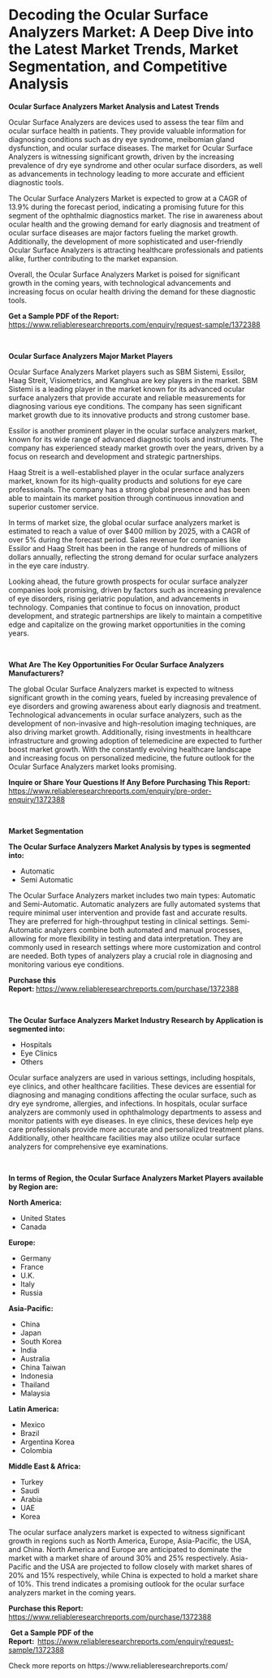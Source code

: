 <p><h1>Decoding the Ocular Surface Analyzers Market: A Deep Dive into the Latest Market Trends, Market Segmentation, and Competitive Analysis</h1></p><p><strong>Ocular Surface Analyzers Market Analysis and Latest Trends</strong></p>
<p><p>Ocular Surface Analyzers are devices used to assess the tear film and ocular surface health in patients. They provide valuable information for diagnosing conditions such as dry eye syndrome, meibomian gland dysfunction, and ocular surface diseases. The market for Ocular Surface Analyzers is witnessing significant growth, driven by the increasing prevalence of dry eye syndrome and other ocular surface disorders, as well as advancements in technology leading to more accurate and efficient diagnostic tools.</p><p>The Ocular Surface Analyzers Market is expected to grow at a CAGR of 13.9% during the forecast period, indicating a promising future for this segment of the ophthalmic diagnostics market. The rise in awareness about ocular health and the growing demand for early diagnosis and treatment of ocular surface diseases are major factors fueling the market growth. Additionally, the development of more sophisticated and user-friendly Ocular Surface Analyzers is attracting healthcare professionals and patients alike, further contributing to the market expansion.</p><p>Overall, the Ocular Surface Analyzers Market is poised for significant growth in the coming years, with technological advancements and increasing focus on ocular health driving the demand for these diagnostic tools.</p></p>
<p><strong>Get a Sample PDF of the Report:&nbsp;</strong> <a href="https://www.reliableresearchreports.com/enquiry/request-sample/1372388">https://www.reliableresearchreports.com/enquiry/request-sample/1372388</a></p>
<p>&nbsp;</p>
<p><strong>Ocular Surface Analyzers Major Market Players</strong></p>
<p><p>Ocular Surface Analyzers Market players such as SBM Sistemi, Essilor, Haag Streit, Visiometrics, and Kanghua are key players in the market. SBM Sistemi is a leading player in the market known for its advanced ocular surface analyzers that provide accurate and reliable measurements for diagnosing various eye conditions. The company has seen significant market growth due to its innovative products and strong customer base.</p><p>Essilor is another prominent player in the ocular surface analyzers market, known for its wide range of advanced diagnostic tools and instruments. The company has experienced steady market growth over the years, driven by a focus on research and development and strategic partnerships.</p><p>Haag Streit is a well-established player in the ocular surface analyzers market, known for its high-quality products and solutions for eye care professionals. The company has a strong global presence and has been able to maintain its market position through continuous innovation and superior customer service.</p><p>In terms of market size, the global ocular surface analyzers market is estimated to reach a value of over $400 million by 2025, with a CAGR of over 5% during the forecast period. Sales revenue for companies like Essilor and Haag Streit has been in the range of hundreds of millions of dollars annually, reflecting the strong demand for ocular surface analyzers in the eye care industry.</p><p>Looking ahead, the future growth prospects for ocular surface analyzer companies look promising, driven by factors such as increasing prevalence of eye disorders, rising geriatric population, and advancements in technology. Companies that continue to focus on innovation, product development, and strategic partnerships are likely to maintain a competitive edge and capitalize on the growing market opportunities in the coming years.</p></p>
<p>&nbsp;</p>
<p><strong>What Are The Key Opportunities For Ocular Surface Analyzers Manufacturers?</strong></p>
<p><p>The global Ocular Surface Analyzers market is expected to witness significant growth in the coming years, fueled by increasing prevalence of eye disorders and growing awareness about early diagnosis and treatment. Technological advancements in ocular surface analyzers, such as the development of non-invasive and high-resolution imaging techniques, are also driving market growth. Additionally, rising investments in healthcare infrastructure and growing adoption of telemedicine are expected to further boost market growth. With the constantly evolving healthcare landscape and increasing focus on personalized medicine, the future outlook for the Ocular Surface Analyzers market looks promising.</p></p>
<p><strong>Inquire or Share Your Questions If Any Before Purchasing This Report:</strong> <a href="https://www.reliableresearchreports.com/enquiry/pre-order-enquiry/1372388">https://www.reliableresearchreports.com/enquiry/pre-order-enquiry/1372388</a></p>
<p>&nbsp;</p>
<p><strong>Market Segmentation</strong></p>
<p><strong>The Ocular Surface Analyzers Market Analysis by types is segmented into:</strong></p>
<p><ul><li>Automatic</li><li>Semi Automatic</li></ul></p>
<p><p>The Ocular Surface Analyzers market includes two main types: Automatic and Semi-Automatic. Automatic analyzers are fully automated systems that require minimal user intervention and provide fast and accurate results. They are preferred for high-throughput testing in clinical settings. Semi-Automatic analyzers combine both automated and manual processes, allowing for more flexibility in testing and data interpretation. They are commonly used in research settings where more customization and control are needed. Both types of analyzers play a crucial role in diagnosing and monitoring various eye conditions.</p></p>
<p><strong>Purchase this Report:&nbsp;</strong><a href="https://www.reliableresearchreports.com/purchase/1372388">https://www.reliableresearchreports.com/purchase/1372388</a></p>
<p>&nbsp;</p>
<p><strong>The Ocular Surface Analyzers Market Industry Research by Application is segmented into:</strong></p>
<p><ul><li>Hospitals</li><li>Eye Clinics</li><li>Others</li></ul></p>
<p><p>Ocular surface analyzers are used in various settings, including hospitals, eye clinics, and other healthcare facilities. These devices are essential for diagnosing and managing conditions affecting the ocular surface, such as dry eye syndrome, allergies, and infections. In hospitals, ocular surface analyzers are commonly used in ophthalmology departments to assess and monitor patients with eye diseases. In eye clinics, these devices help eye care professionals provide more accurate and personalized treatment plans. Additionally, other healthcare facilities may also utilize ocular surface analyzers for comprehensive eye examinations.</p></p>
<p>&nbsp;</p>
<p><strong>In terms of Region, the Ocular Surface Analyzers Market Players available by Region are:</strong></p>
<p>
    <p> <strong> North America: </strong>
        <ul>
            <li>United States</li>
            <li>Canada</li>
        </ul>
        </p> 
    <p> <strong> Europe: </strong>
        <ul>
            <li>Germany</li>
            <li>France</li>
            <li>U.K.</li>
            <li>Italy</li>
            <li>Russia</li>
        </ul>
        </p> 
    <p> <strong> Asia-Pacific: </strong>
        <ul>
            <li>China</li>
            <li>Japan</li>
            <li>South Korea</li>
            <li>India</li>
            <li>Australia</li>
            <li>China Taiwan</li>
            <li>Indonesia</li>
            <li>Thailand</li>
            <li>Malaysia</li>
        </ul>
        </p> 
    <p> <strong> Latin America: </strong>
        <ul>
            <li>Mexico</li>
            <li>Brazil</li>
            <li>Argentina Korea</li>
            <li>Colombia</li>
        </ul>
        </p> 
    <p> <strong> Middle East & Africa: </strong>
        <ul>
            <li>Turkey</li>
            <li>Saudi</li>
            <li>Arabia</li>
            <li>UAE</li>
            <li>Korea</li>
        </ul>
    </p>
    </p>
<p><p>The ocular surface analyzers market is expected to witness significant growth in regions such as North America, Europe, Asia-Pacific, the USA, and China. North America and Europe are anticipated to dominate the market with a market share of around 30% and 25% respectively. Asia-Pacific and the USA are projected to follow closely with market shares of 20% and 15% respectively, while China is expected to hold a market share of 10%. This trend indicates a promising outlook for the ocular surface analyzers market in the coming years.</p></p>
<p><strong>Purchase this Report: </strong><a href="https://www.reliableresearchreports.com/purchase/1372388">https://www.reliableresearchreports.com/purchase/1372388</a></p>
<p>&nbsp;<strong>Get a Sample PDF of the Report:&nbsp;&nbsp;</strong><a href="https://www.reliableresearchreports.com/enquiry/request-sample/1372388">https://www.reliableresearchreports.com/enquiry/request-sample/1372388</a></p>
<p><strong></strong></p>
<p>Check more reports on https://www.reliableresearchreports.com/</p>